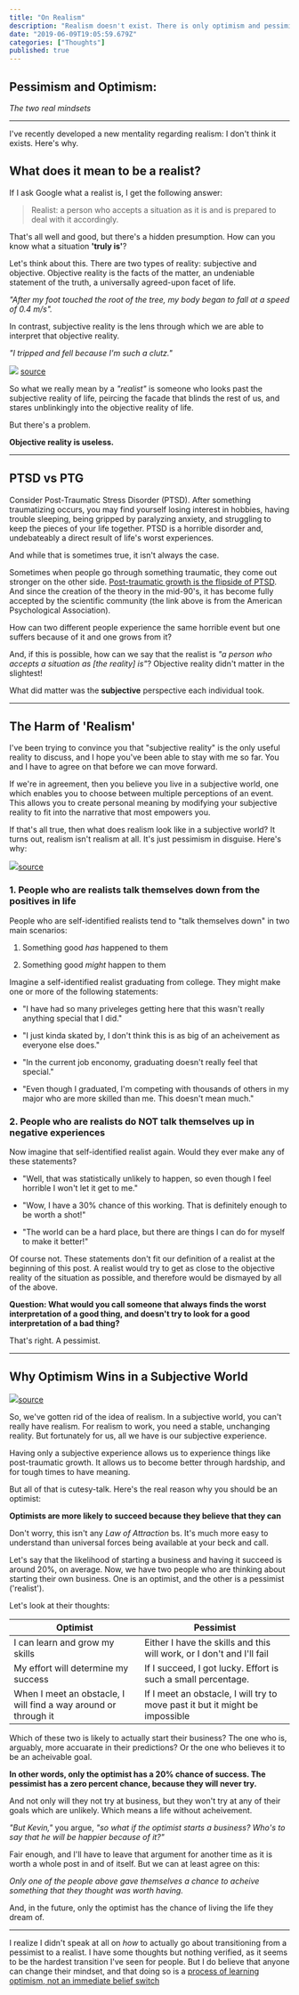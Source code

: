 ```yaml
---
title: "On Realism"
description: "Realism doesn't exist. There is only optimism and pessimism, and pessimism is wrong."
date: "2019-06-09T19:05:59.679Z"
categories: ["Thoughts"]
published: true
---
```


## Pessimism and Optimism:

_The two real mindsets_

---

I've recently developed a new mentality regarding realism: I don't think it exists. Here's why.

## What does it mean to be a realist?

If I ask Google what a realist is, I get the following answer:

> Realist: a person who accepts a situation as it is and is prepared to deal with it accordingly.

That's all well and good, but there's a hidden presumption. How can you know what a situation **'truly is'**?

Let's think about this. There are two types of reality: subjective and objective. Objective reality is the facts of the matter, an undeniable statement of the truth, a universally agreed-upon facet of life.

_"After my foot touched the root of the tree, my body began to fall at a speed of 0.4 m/s"._

In contrast, subjective reality is the lens through which we are able to interpret that objective reality.

_"I tripped and fell because I'm such a clutz."_

![](/forestry/objective-vs-subjective.jpg)
[source](https://www.yesvedanta.com/wp-content/uploads/2018/10/objective-subjective-isvara-jiva-srsti.jpg)

So what we really mean by a _"realist"_ is someone who looks past the subjective reality of life, peircing the facade that blinds the rest of us, and stares unblinkingly into the objective reality of life.

But there's a problem.

**Objective reality is useless.**

---

## PTSD vs PTG

Consider Post-Traumatic Stress Disorder (PTSD). After something traumatizing occurs, you may find yourself losing interest in hobbies, having trouble sleeping, being gripped by paralyzing anxiety, and struggling to keep the pieces of your life together. PTSD is a horrible disorder and, undebateably a direct result of life's worst experiences.

And while that is sometimes true, it isn't always the case.

Sometimes when people go through something traumatic, they come out stronger on the other side. [Post-traumatic growth is the flipside of PTSD](https://www.apa.org/monitor/2016/11/growth-trauma). And since the creation of the theory in the mid-90's, it has become fully accepted by the scientific community (the link above is from the American Psychological Association).

How can two different people experience the same horrible event but one suffers because of it and one grows from it?

And, if this is possible, how can we say that the realist is _"a person who accepts a situation as [the reality] is"_? Objective reality didn't matter in the slightest!

What did matter was the **subjective** perspective each individual took.

---

## The Harm of 'Realism'

I've been trying to convince you that "subjective reality" is the only useful reality to discuss, and I hope you've been able to stay with me so far. You and I have to agree on that before we can move forward.

If we're in agreement, then you believe you live in a subjective world, one which enables you to choose between multiple perceptions of an event. This allows you to create personal meaning by modifying your subjective reality to fit into the narrative that most empowers you.

If that's all true, then what does realism look like in a subjective world? It turns out, realism isn't realism at all. It's just pessimism in disguise. Here's why:

![](/forestry/depressed-realism.jpg)[source](https://www.affinitysm.com/wp-content/uploads/2011/07/depresion_4-1.jpg)

### 1. People who are realists talk themselves down from the positives in life

People who are self-identified realists tend to "talk themselves down" in two main scenarios:

1. Something good _has_ happened to them

2. Something good _might_ happen to them

Imagine a self-identified realist graduating from college. They might make one or more of the following statements:

-   "I have had so many priveleges getting here that this wasn't really anything special that I did."

-   "I just kinda skated by, I don't think this is as big of an acheivement as everyone else does."

-   "In the current job enconomy, graduating doesn't really feel that special."

-   "Even though I graduated, I'm competing with thousands of others in my major who are more skilled than me. This doesn't mean much."

### 2. People who are realists do NOT talk themselves up in negative experiences

Now imagine that self-identified realist again. Would they ever make any of these statements?

-   "Well, that was statistically unlikely to happen, so even though I feel horrible I won't let it get to me."

-   "Wow, I have a 30% chance of this working. That is definitely enough to be worth a shot!"

-   "The world can be a hard place, but there are things I can do for myself to make it better!"

Of course not. These statements don't fit our definition of a realist at the beginning of this post. A realist would try to get as close to the objective reality of the situation as possible, and therefore would be dismayed by all of the above.

**Question: What would you call someone that always finds the worst interpretation of a good thing, and doesn't try to look for a good interpretation of a bad thing?**

That's right. A pessimist.

---

## Why Optimism Wins in a Subjective World

![](/forestry/optimism.jpg)[source](https://matthewlevy.me/wp-content/uploads/2017/12/Explanatory-Style-Seligman-Optimism-Positive-Psychology.png)

So, we've gotten rid of the idea of realism. In a subjective world, you can't really have realism. For realism to work, you need a stable, unchanging reality. But fortunately for us, all we have is our subjective experience.

Having only a subjective experience allows us to experience things like post-traumatic growth. It allows us to become better through hardship, and for tough times to have meaning.

But all of that is cutesy-talk. Here's the real reason why you should be an optimist:

**Optimists are more likely to succeed because they believe that they can**

Don't worry, this isn't any _Law of Attraction_ bs. It's much more easy to understand than universal forces being available at your beck and call.

Let's say that the likelihood of starting a business and having it succeed is around 20%, on average. Now, we have two people who are thinking about starting their own business. One is an optimist, and the other is a pessimist ('realist').

Let's look at their thoughts:

| Optimist                                                        | Pessimist                                                                    |
| --------------------------------------------------------------- | ---------------------------------------------------------------------------- |
| I can learn and grow my skills                                  | Either I have the skills and this will work, or I don't and I'll fail        |
| My effort will determine my success                             | If I succeed, I got lucky. Effort is such a small percentage.                |
| When I meet an obstacle, I will find a way around or through it | If I meet an obstacle, I will try to move past it but it might be impossible |

Which of these two is likely to actually start their business? The one who is, arguably, more accuarate in their predictions? Or the one who believes it to be an acheivable goal.

**In other words, only the optimist has a 20% chance of success. The pessimist has a zero percent chance, because they will never try.**

And not only will they not try at business, but they won't try at any of their goals which are unlikely. Which means a life without acheivement.

_"But Kevin,"_ you argue, _"so what if the optimist starts a business? Who's to say that he will be happier because of it?"_

Fair enough, and I'll have to leave that argument for another time as it is worth a whole post in and of itself. But we can at least agree on this:

_Only one of the people above gave themselves a chance to acheive something that they thought was worth having._

And, in the future, only the optimist has the chance of living the life they dream of.

---

I realize I didn't speak at all on _how_ to actually go about transitioning from a pessimist to a realist. I have some thoughts but nothing verified, as it seems to be the hardest transition I've seen for people. But I do believe that anyone can change their mindset, and that doing so is a [process of learning optimism, not an immediate belief switch](https://www.youtube.com/watch?v=2hHNq45rEnU)
